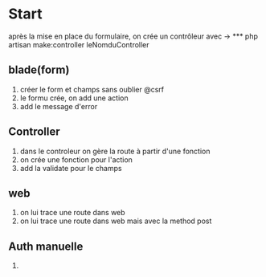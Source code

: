# Start
après la mise en place du formulaire, on crée un contrôleur avec -> *** php
artisan make:controller leNomduController  

## blade(form)
1. créer le form et champs sans oublier @csrf
2. le formu crée, on add une action
3. add le message d'error

## Controller
1. dans le controleur on gère la route à partir d'une fonction
2. on crée une fonction pour l'action
3. add la validate pour le champs

## web
1. on lui trace une route dans web
2. on lui trace une route dans web mais avec la method post


## Auth manuelle
1. 